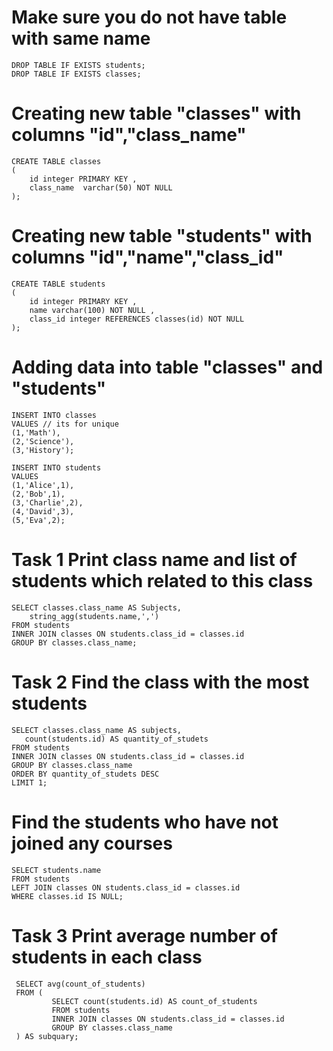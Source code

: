 # Make sure you do not have table with same name
    DROP TABLE IF EXISTS students;
    DROP TABLE IF EXISTS classes;

# Creating new table "classes" with columns "id","class_name"
    CREATE TABLE classes
    (
        id integer PRIMARY KEY , 
        class_name  varchar(50) NOT NULL
    );

# Creating new table "students" with columns "id","name","class_id"
    CREATE TABLE students
    (
        id integer PRIMARY KEY ,
        name varchar(100) NOT NULL ,
        class_id integer REFERENCES classes(id) NOT NULL
    );

# Adding data into table "classes" and "students"
    INSERT INTO classes  
    VALUES // its for unique
    (1,'Math'),
    (2,'Science'),
    (3,'History');

    INSERT INTO students
    VALUES
    (1,'Alice',1),
    (2,'Bob',1),
    (3,'Charlie',2),
    (4,'David',3),
    (5,'Eva',2);
# Task 1 Print class name and list of students which related to this class 
    SELECT classes.class_name AS Subjects,
        string_agg(students.name,',')
    FROM students
    INNER JOIN classes ON students.class_id = classes.id
    GROUP BY classes.class_name;
    
 # Task 2 Find the class with the most students
    SELECT classes.class_name AS subjects,
       count(students.id) AS quantity_of_studets
    FROM students
    INNER JOIN classes ON students.class_id = classes.id
    GROUP BY classes.class_name
    ORDER BY quantity_of_studets DESC
    LIMIT 1;


# Find the students who have not joined any courses
    SELECT students.name
    FROM students
    LEFT JOIN classes ON students.class_id = classes.id
    WHERE classes.id IS NULL;



 # Task 3 Print average number of students in each class  
     SELECT avg(count_of_students) 
     FROM (
             SELECT count(students.id) AS count_of_students
             FROM students 
             INNER JOIN classes ON students.class_id = classes.id
             GROUP BY classes.class_name
     ) AS subquary;

     



     

